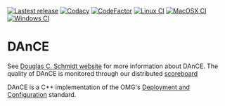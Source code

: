 [![Lastest release](https://img.shields.io/github/release/docgroup/dance.svg)](https://github.com/DOCGroup/DAnCE/releases/latest)
[![Codacy](https://api.codacy.com/project/badge/Grade/bd812dc9701f46288cc10fdd6bbeb6d9)](https://www.codacy.com/app/DOCGroup/DAnCE?utm_source=github.com&utm_medium=referral&utm_content=DOCGroup/DAnCE&utm_campaign=badger)
[![CodeFactor](https://www.codefactor.io/repository/github/docgroup/dance/badge)](https://www.codefactor.io/repository/github/docgroup/dance)
[![Linux CI](https://github.com/DOCGroup/DAnCE/workflows/linux/badge.svg)](https://github.com/DOCGroup/DAnCE/actions?query=workflow%3Alinux)
[![MacOSX CI](https://github.com/DOCGroup/DAnCE/workflows/macosx/badge.svg)](https://github.com/DOCGroup/DAnCE/actions?query=workflow%3Amacosx)
[![Windows CI](https://github.com/DOCGroup/DAnCE/workflows/windows/badge.svg)](https://github.com/DOCGroup/DAnCE/actions?query=workflow%3Awindows)

# DAnCE #

See [Douglas C. Schmidt website](https://www.dre.vanderbilt.edu/~schmidt)  for more information about DAnCE. The quality of DAnCE is monitored through our distributed [scoreboard](https://www.dre.vanderbilt.edu/scoreboard/)

DAnCE is a C++ implementation of the OMG's [Deployment and Configuration](https://www.omg.org/spec/DEPL/) standard.
